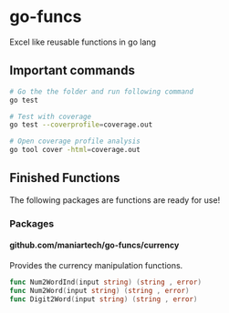 
# go-funcs

Excel like reusable functions in go lang

## Important commands

```sh
# Go the the folder and run following command
go test

# Test with coverage
go test --coverprofile=coverage.out

# Open coverage profile analysis
go tool cover -html=coverage.out
```

## Finished Functions

The following packages are functions are ready for use!

### Packages

#### github.com/maniartech/go-funcs/currency

Provides the currency manipulation functions.

```go
func Num2WordInd(input string) (string , error)
func Num2Word(input string) (string , error)
func Digit2Word(input string) (string , error)
```
